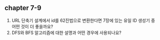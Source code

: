 ## chapter 7-9

1. URL 단축기 설계에서 id를 62진법으로 변환한다면 7장에 있는 유일 ID 생성기 중 어떤 것이 더 좋을까요?
2. DFS와 BFS 알고리즘에 대한 설명과 어떤 경우에 사용되나요?
